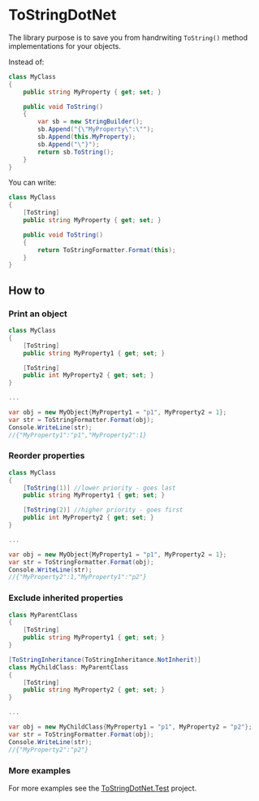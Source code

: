 # ToStringDotNet

The library purpose is to save you from handrwiting `ToString()` method implementations for your objects.

Instead of:

```csharp
class MyClass
{
    public string MyProperty { get; set; }

    public void ToString()
    {
        var sb = new StringBuilder();
        sb.Append("{\"MyProperty\":\"");
        sb.Append(this.MyProperty);
        sb.Append("\"}");
        return sb.ToString();
    }
}
```

You can write:

```csharp
class MyClass
{
    [ToString]
    public string MyProperty { get; set; }

    public void ToString()
    {
        return ToStringFormatter.Format(this);
    }
}
```

## How to

### Print an object

```csharp
class MyClass
{
    [ToString]
    public string MyProperty1 { get; set; }

    [ToString]
    public int MyProperty2 { get; set; }
}

...

var obj = new MyObject{MyProperty1 = "p1", MyProperty2 = 1};
var str = ToStringFormatter.Format(obj);
Console.WriteLine(str);
//{"MyProperty1":"p1","MyProperty2":1}
```

### Reorder properties

```csharp
class MyClass
{
    [ToString(1)] //lower priority - goes last
    public string MyProperty1 { get; set; }

    [ToString(2)] //higher priority - goes first
    public int MyProperty2 { get; set; }
}

...

var obj = new MyObject{MyProperty1 = "p1", MyProperty2 = 1};
var str = ToStringFormatter.Format(obj);
Console.WriteLine(str);
//{"MyProperty2":1,"MyProperty1":"p2"}
```

### Exclude inherited properties

```csharp
class MyParentClass
{
    [ToString]
    public string MyProperty1 { get; set; }
}

[ToStringInheritance(ToStringInheritance.NotInherit)]
class MyChildClass: MyParentClass
{
    [ToString]
    public string MyProperty2 { get; set; }
}

...

var obj = new MyChildClass{MyProperty1 = "p1", MyProperty2 = "p2"};
var str = ToStringFormatter.Format(obj);
Console.WriteLine(str);
//{"MyProperty2":"p2"}
```

### More examples

For more examples see the [ToStringDotNet.Test](./ToStringDotNet.Test) project.